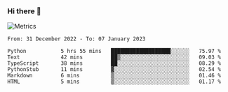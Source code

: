 ### Hi there 👋

![Metrics](https://github.com/radoapx/radoapx/blob/main/github-metrics.svg)

<!--START_SECTION:waka-->

```text
From: 31 December 2022 - To: 07 January 2023

Python           5 hrs 55 mins   ███████████████████░░░░░░   75.97 %
Text             42 mins         ██▒░░░░░░░░░░░░░░░░░░░░░░   09.03 %
TypeScript       38 mins         ██░░░░░░░░░░░░░░░░░░░░░░░   08.29 %
PythonStub       11 mins         ▓░░░░░░░░░░░░░░░░░░░░░░░░   02.54 %
Markdown         6 mins          ▒░░░░░░░░░░░░░░░░░░░░░░░░   01.46 %
HTML             5 mins          ▒░░░░░░░░░░░░░░░░░░░░░░░░   01.17 %
```

<!--END_SECTION:waka-->

<!--
**radoapx/radoapx** is a ✨ _special_ ✨ repository because its `README.md` (this file) appears on your GitHub profile.

Here are some ideas to get you started:

- 🔭 I’m currently working on ...
- 🌱 I’m currently learning ...
- 👯 I’m looking to collaborate on ...
- 🤔 I’m looking for help with ...
- 💬 Ask me about ...
- 📫 How to reach me: ...
- 😄 Pronouns: ...
- ⚡ Fun fact: ...
-->
